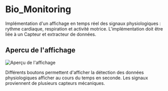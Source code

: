 # Bio_Monitoring
Implémentation d'un affichage en temps réel des signaux physiologiques : rythme cardiaque, respiration et activité motrice.
L'implémentation doit être liée à un Capteur et extracteur de données.

## Apercu de l'affichage
![Aperçu de l'affichage](Capture_écran_bcg.png)

Différents boutons permettent d'afficher la détection des données physiologiques afficher au cours du temps en seconde. Les signaux proviennent de plusieurs capteurs mécaniques.

